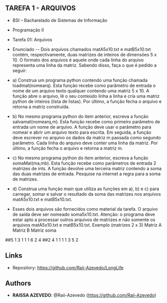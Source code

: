 ## TAREFA 1 - ARQUIVOS
 
- BSI – Bacharelado de Sistemas de Informação
- Programação II
- Tarefa 01: Arquivos
- Enunciado
-- Dois arquivos chamados matA5x10.txt e matB5x10.txt contém, respectivamente, duas matrizes de inteiros de dimensões 5 x 10. O formato dos arquivos é aquele onde cada linha do arquivo representa uma linha da matriz. Sabendo disso, faça o que é pedido a seguir:

- a) Construa um programa python contendo uma função chamada loadmat(nomearq). Esta função recebe como parâmetro de entrada o nome de um arquivo texto qualquer contendo uma matriz 5 x 10. A função abre o arquivo, lê o seu conteúdo linha a linha e cria uma matriz python de inteiros (lista de listas). Por último, a função fecha o arquivo e retorna a matriz construída.

- b) No mesmo programa python do item anterior, escreva a função salvamat(nomearq,m). Esta função recebe como primeiro parâmetro de entrada um nome de arquivo. A função deve usar o parâmetro para nomear e abrir um arquivo texto para escrita. Em seguida, a função deve escrever no arquivo os dados da matriz m passada como segundo
parâmetro. Cada linha do arquivo deve conter uma linha da matriz. Por último, a função fecha o arquivo e retorna a matriz m.

- c) No mesmo programa python do item anterior, escreva a função somaMat(ma,mb). Esta função recebe como parâmetros de entrada 2 matrizes de ints. A função devolve uma
terceira matriz contendo a soma das duas matrizes de entrada. Pesquise na internet a regra para a soma de matrizes.

- d) Construa uma função main que utiliza as funções em a), b) e c) para carregar, somar e salvar o resultado da soma das matrizes nos arquivos matA5x10.txt e matB5x10.txt.

- Esses dois arquivos são fornecidos como material da tarefa.
O arquivo de saída deve ser nomeado soma5x10.txt.
Atenção: o programa deve estar apto a processar outros arquivos de matrizes e não
somente os arquivos matA5x10.txt e matB5x10.txt.
Exemplo (matrizes 2 x 3)
Matriz A Matriz B Matriz soma

##5 1 3 1 1 1 6 2 4
##2 4 1 1 1 1 3 5 2

 
## Links
 
  - Repository: https://github.com/Raii-Azevedo/LongLife
 
 
## Authors
 
* **RAISSA AZEVEDO**: @Raii-Azevedo (https://github.com/Raii-Azevedo)
